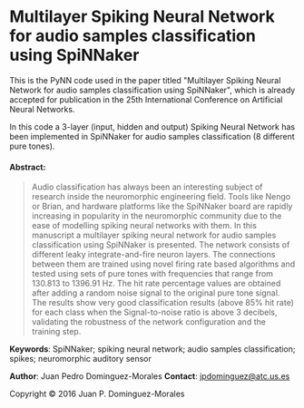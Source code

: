 # Multilayer Spiking Neural Network for audio samples classification using SpiNNaker
This is the PyNN code used in the paper titled "Multilayer Spiking Neural Network for audio samples classification using SpiNNaker", which is already accepted for publication in the 25th International Conference on Artificial Neural Networks.

In this code a 3-layer (input, hidden and output) Spiking Neural Network has been implemented in SpiNNaker for audio samples classification (8 different pure tones).



#### Abstract:
>Audio classification has always been an interesting subject of research inside the neuromorphic engineering field. Tools like Nengo or Brian, and hardware platforms like the SpiNNaker board are rapidly increasing in popularity in the neuromorphic community due to the ease of modelling spiking neural networks with them. In this manuscript a multilayer spiking neural network for audio samples classification using SpiNNaker is presented. The network consists of different leaky integrate-and-fire neuron layers. The connections between them are trained using novel firing rate based algorithms and tested using sets of pure tones with frequencies that range from 130.813 to 1396.91 Hz. The hit rate percentage values are obtained after adding a random noise signal to the original pure tone signal. The results show very good classification results (above 85% hit rate) for each class when the Signal-to-noise ratio is above 3 decibels, validating the robustness of the network configuration and the training step.

**Keywords**: SpiNNaker; spiking neural network; audio samples classification; spikes; neuromorphic auditory sensor

**Author**: Juan Pedro Dominguez-Morales
**Contact**: jpdominguez@atc.us.es

Copyright © 2016 Juan P. Dominguez-Morales
